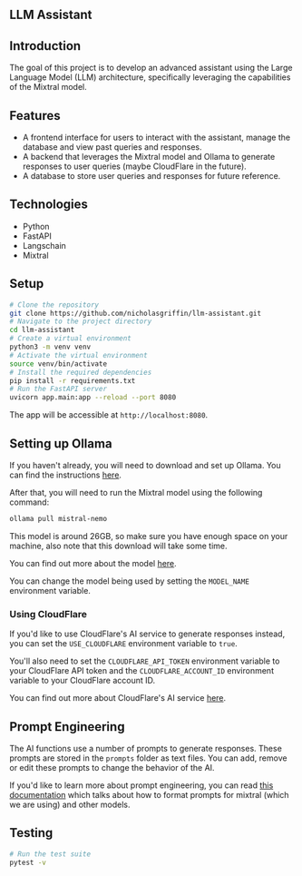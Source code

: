 ## LLM Assistant

## Introduction
The goal of this project is to develop an advanced assistant using the Large Language Model (LLM) architecture, specifically leveraging the capabilities of the Mixtral model.

## Features

- A frontend interface for users to interact with the assistant, manage the database and view past queries and responses.
- A backend that leverages the Mixtral model and Ollama to generate responses to user queries (maybe CloudFlare in the future).
- A database to store user queries and responses for future reference.

## Technologies

- Python
- FastAPI
- Langschain
- Mixtral

## Setup

```bash
# Clone the repository
git clone https://github.com/nicholasgriffin/llm-assistant.git
# Navigate to the project directory
cd llm-assistant
# Create a virtual environment
python3 -m venv venv
# Activate the virtual environment
source venv/bin/activate
# Install the required dependencies
pip install -r requirements.txt
# Run the FastAPI server
uvicorn app.main:app --reload --port 8080
```

The app will be accessible at `http://localhost:8080`.

## Setting up Ollama

If you haven't already, you will need to download and set up Ollama. You can find the instructions [here](https://github.com/ollama/ollama/blob/main/README.md#quickstart).

After that, you will need to run the Mixtral model using the following command:

```bash
ollama pull mistral-nemo
```

This model is around 26GB, so make sure you have enough space on your machine, also note that this download will take some time.

You can find out more about the model [here](https://ollama.com/library/mixtral-nemo).

You can change the model being used by setting the `MODEL_NAME` environment variable.

### Using CloudFlare

If you'd like to use CloudFlare's AI service to generate responses instead, you can set the `USE_CLOUDFLARE` environment variable to `true`.

You'll also need to set the `CLOUDFLARE_API_TOKEN` environment variable to your CloudFlare API token and the `CLOUDFLARE_ACCOUNT_ID` environment variable to your CloudFlare account ID.

You can find out more about CloudFlare's AI service [here](https://developers.cloudflare.com/ai/). 

## Prompt Engineering

The AI functions use a number of prompts to generate responses. These prompts are stored in the `prompts` folder as text files. You can add, remove or edit these prompts to change the behavior of the AI.

If you'd like to learn more about prompt engineering, you can read [this documentation](https://www.promptingguide.ai/models/mixtral) which talks about how to format prompts for mixtral (which we are using) and other models.

## Testing

```bash
# Run the test suite
pytest -v
```